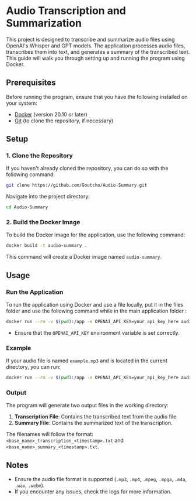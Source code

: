 
# Audio Transcription and Summarization

This project is designed to transcribe and summarize audio files using OpenAI's Whisper and GPT models. The application processes audio files, transcribes them into text, and generates a summary of the transcribed text. This guide will walk you through setting up and running the program using Docker.

## Prerequisites

Before running the program, ensure that you have the following installed on your system:

- [Docker](https://www.docker.com/get-started) (version 20.10 or later)
- [Git](https://git-scm.com/) (to clone the repository, if necessary)

## Setup

### 1. Clone the Repository

If you haven't already cloned the repository, you can do so with the following command:

```bash
git clone https://github.com/Goutcho/Audio-Summary.git
```

Navigate into the project directory:

```bash
cd Audio-Summary
```

### 2. Build the Docker Image

To build the Docker image for the application, use the following command:

```bash
docker build -t audio-summary .
```

This command will create a Docker image named `audio-summary`.

## Usage

### Run the Application

To run the application using Docker and use a file locally, put it in the files folder and use the following command while in the main application folder :

```bash
docker run --rm -v $(pwd):/app -e OPENAI_API_KEY=your_api_key_here audio-summary app/files/<name_of_the_file>
```

- Ensure that the `OPENAI_API_KEY` environment variable is set correctly.

### Example

If your audio file is named `example.mp3` and is located in the current directory, you can run:

```bash
docker run --rm -v $(pwd):/app -e OPENAI_API_KEY=your_api_key_here audio-summary app/example.mp3
```

### Output

The program will generate two output files in the working directory:

1. **Transcription File**: Contains the transcribed text from the audio file.
2. **Summary File**: Contains the summarized text of the transcription.

The filenames will follow the format: `<base_name>_transcription_<timestamp>.txt` and `<base_name>_summary_<timestamp>.txt`.

## Notes

- Ensure the audio file format is supported (`.mp3`, `.mp4`, `.mpeg`, `.mpga`, `.m4a`, `.wav`, `.webm`).
- If you encounter any issues, check the logs for more information.


